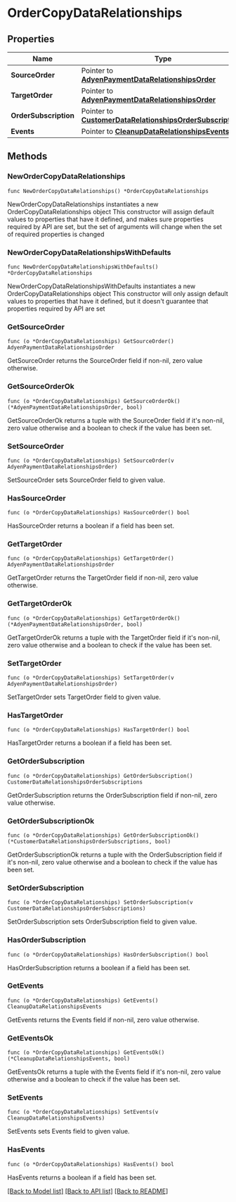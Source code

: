 # OrderCopyDataRelationships

## Properties

Name | Type | Description | Notes
------------ | ------------- | ------------- | -------------
**SourceOrder** | Pointer to [**AdyenPaymentDataRelationshipsOrder**](AdyenPaymentDataRelationshipsOrder.md) |  | [optional] 
**TargetOrder** | Pointer to [**AdyenPaymentDataRelationshipsOrder**](AdyenPaymentDataRelationshipsOrder.md) |  | [optional] 
**OrderSubscription** | Pointer to [**CustomerDataRelationshipsOrderSubscriptions**](CustomerDataRelationshipsOrderSubscriptions.md) |  | [optional] 
**Events** | Pointer to [**CleanupDataRelationshipsEvents**](CleanupDataRelationshipsEvents.md) |  | [optional] 

## Methods

### NewOrderCopyDataRelationships

`func NewOrderCopyDataRelationships() *OrderCopyDataRelationships`

NewOrderCopyDataRelationships instantiates a new OrderCopyDataRelationships object
This constructor will assign default values to properties that have it defined,
and makes sure properties required by API are set, but the set of arguments
will change when the set of required properties is changed

### NewOrderCopyDataRelationshipsWithDefaults

`func NewOrderCopyDataRelationshipsWithDefaults() *OrderCopyDataRelationships`

NewOrderCopyDataRelationshipsWithDefaults instantiates a new OrderCopyDataRelationships object
This constructor will only assign default values to properties that have it defined,
but it doesn't guarantee that properties required by API are set

### GetSourceOrder

`func (o *OrderCopyDataRelationships) GetSourceOrder() AdyenPaymentDataRelationshipsOrder`

GetSourceOrder returns the SourceOrder field if non-nil, zero value otherwise.

### GetSourceOrderOk

`func (o *OrderCopyDataRelationships) GetSourceOrderOk() (*AdyenPaymentDataRelationshipsOrder, bool)`

GetSourceOrderOk returns a tuple with the SourceOrder field if it's non-nil, zero value otherwise
and a boolean to check if the value has been set.

### SetSourceOrder

`func (o *OrderCopyDataRelationships) SetSourceOrder(v AdyenPaymentDataRelationshipsOrder)`

SetSourceOrder sets SourceOrder field to given value.

### HasSourceOrder

`func (o *OrderCopyDataRelationships) HasSourceOrder() bool`

HasSourceOrder returns a boolean if a field has been set.

### GetTargetOrder

`func (o *OrderCopyDataRelationships) GetTargetOrder() AdyenPaymentDataRelationshipsOrder`

GetTargetOrder returns the TargetOrder field if non-nil, zero value otherwise.

### GetTargetOrderOk

`func (o *OrderCopyDataRelationships) GetTargetOrderOk() (*AdyenPaymentDataRelationshipsOrder, bool)`

GetTargetOrderOk returns a tuple with the TargetOrder field if it's non-nil, zero value otherwise
and a boolean to check if the value has been set.

### SetTargetOrder

`func (o *OrderCopyDataRelationships) SetTargetOrder(v AdyenPaymentDataRelationshipsOrder)`

SetTargetOrder sets TargetOrder field to given value.

### HasTargetOrder

`func (o *OrderCopyDataRelationships) HasTargetOrder() bool`

HasTargetOrder returns a boolean if a field has been set.

### GetOrderSubscription

`func (o *OrderCopyDataRelationships) GetOrderSubscription() CustomerDataRelationshipsOrderSubscriptions`

GetOrderSubscription returns the OrderSubscription field if non-nil, zero value otherwise.

### GetOrderSubscriptionOk

`func (o *OrderCopyDataRelationships) GetOrderSubscriptionOk() (*CustomerDataRelationshipsOrderSubscriptions, bool)`

GetOrderSubscriptionOk returns a tuple with the OrderSubscription field if it's non-nil, zero value otherwise
and a boolean to check if the value has been set.

### SetOrderSubscription

`func (o *OrderCopyDataRelationships) SetOrderSubscription(v CustomerDataRelationshipsOrderSubscriptions)`

SetOrderSubscription sets OrderSubscription field to given value.

### HasOrderSubscription

`func (o *OrderCopyDataRelationships) HasOrderSubscription() bool`

HasOrderSubscription returns a boolean if a field has been set.

### GetEvents

`func (o *OrderCopyDataRelationships) GetEvents() CleanupDataRelationshipsEvents`

GetEvents returns the Events field if non-nil, zero value otherwise.

### GetEventsOk

`func (o *OrderCopyDataRelationships) GetEventsOk() (*CleanupDataRelationshipsEvents, bool)`

GetEventsOk returns a tuple with the Events field if it's non-nil, zero value otherwise
and a boolean to check if the value has been set.

### SetEvents

`func (o *OrderCopyDataRelationships) SetEvents(v CleanupDataRelationshipsEvents)`

SetEvents sets Events field to given value.

### HasEvents

`func (o *OrderCopyDataRelationships) HasEvents() bool`

HasEvents returns a boolean if a field has been set.


[[Back to Model list]](../README.md#documentation-for-models) [[Back to API list]](../README.md#documentation-for-api-endpoints) [[Back to README]](../README.md)


